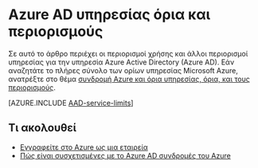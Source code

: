 <properties
    pageTitle="Azure όρια της υπηρεσίας καταλόγου Active Directory και περιορισμούς"
    description="Οι περιορισμοί χρήσης και άλλοι περιορισμοί υπηρεσίας για την υπηρεσία καταλόγου Active Directory του Azure."
    services="active-directory"
    documentationCenter=""
    authors="curtand"
    manager="femila"
    editor=""/>

<tags
    ms.service="active-directory"
    ms.devlang="na"
    ms.topic="article"
    ms.tgt_pltfrm="na"
    ms.workload="identity"
    ms.date="08/23/2016"
    ms.author="curtand"/>

# <a name="azure-ad-service-limits-and-restrictions"></a>Azure AD υπηρεσίας όρια και περιορισμούς

Σε αυτό το άρθρο περιέχει οι περιορισμοί χρήσης και άλλοι περιορισμοί υπηρεσίας για την υπηρεσία Azure Active Directory (Azure AD). Εάν αναζητάτε το πλήρες σύνολο των ορίων υπηρεσίας Microsoft Azure, ανατρέξτε στο θέμα [συνδρομή Azure και όρια υπηρεσίας, όρια, και τους περιορισμούς](../azure-subscription-service-limits.md).

[AZURE.INCLUDE [AAD-service-limits](../../includes/active-directory-service-limits-include.md)]

## <a name="whats-next"></a>Τι ακολουθεί
- [Εγγραφείτε στο Azure ως μια εταιρεία](sign-up-organization.md)
- [Πώς είναι συσχετισμένες με το Azure AD συνδρομές του Azure](active-directory-how-subscriptions-associated-directory.md)
